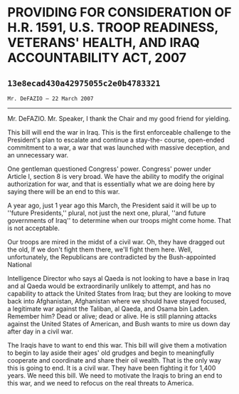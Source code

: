 # PROVIDING FOR CONSIDERATION OF H.R. 1591, U.S. TROOP READINESS,  VETERANS' HEALTH, AND IRAQ ACCOUNTABILITY ACT, 2007
## `13e8ecad430a42975055c2e0b4783321`
`Mr. DeFAZIO — 22 March 2007`

---


Mr. DeFAZIO. Mr. Speaker, I thank the Chair and my good friend for 
yielding.

This bill will end the war in Iraq. This is the first enforceable 
challenge to the President's plan to escalate and continue a stay-the-
course, open-ended commitment to a war, a war that was launched with 
massive deception, and an unnecessary war.

One gentleman questioned Congress' power. Congress' power under 
Article I, section 8 is very broad. We have the ability to modify the 
original authorization for war, and that is essentially what we are 
doing here by saying there will be an end to this war.

A year ago, just 1 year ago this March, the President said it will be 
up to ''future Presidents,'' plural, not just the next one, plural, 
''and future governments of Iraq'' to determine when our troops might 
come home. That is not acceptable.

Our troops are mired in the midst of a civil war. Oh, they have 
dragged out the old, If we don't fight them there, we'll fight them 
here. Well, unfortunately, the Republicans are contradicted by the 
Bush-appointed National


Intelligence Director who says al Qaeda is not looking to have a base 
in Iraq and al Qaeda would be extraordinarily unlikely to attempt, and 
has no capability to attack the United States from Iraq; but they are 
looking to move back into Afghanistan, Afghanistan where we should have 
stayed focused, a legitimate war against the Taliban, al Qaeda, and 
Osama bin Laden. Remember him? Dead or alive; dead or alive. He is 
still planning attacks against the United States of American, and Bush 
wants to mire us down day after day in a civil war.

The Iraqis have to want to end this war. This bill will give them a 
motivation to begin to lay aside their ages' old grudges and begin to 
meaningfully cooperate and coordinate and share their oil wealth. That 
is the only way this is going to end. It is a civil war. They have been 
fighting it for 1,400 years. We need this bill. We need to motivate the 
Iraqis to bring an end to this war, and we need to refocus on the real 
threats to America.